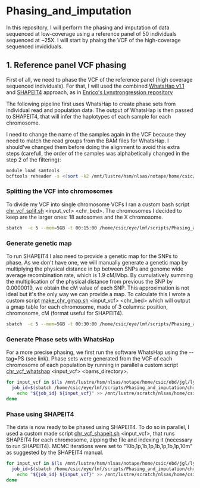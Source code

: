 # Phasing_and_imputation

In this repository, I will perform the phasing and imputation of data sequenced at low-coverage using a reference panel of 50 individuals sequenced at ~25X. I will start by phaing the VCF of the high-coverage sequenced invididuals.

## 1. Reference panel VCF phasing

First of all, we need to phase the VCF of the reference panel (high coverage sequenced individuals). For that, I will used the combined [WhatsHap v1.1](https://whatshap.readthedocs.io/en/latest/index.html) and [SHAPEIT4](https://odelaneau.github.io/shapeit4/) approach, as in [Enrico's Lynxtrongression repository](https://github.com/Enricobazzi/Lynxtrogression)

The following pipeline first uses WhatsHap to create phase sets from individual read and population data. The output of WhatsHap is then passed to SHAPEIT4, that will infer the haplotypes of each sample for each chromosome.

I need to change the name of the samples again in the VCF because they need to match the read groups from the BAM files for WhatsHap. I should've changed them before doing the alignment to avoid this extra steps (carefull, the order of the samples was alphabetically changed in the step 2 of the filtering):

```bash
module load samtools
bcftools reheader -s <(sort -k2 /mnt/lustre/hsm/nlsas/notape/home/csic/ebd/jgl/lynx_genome/lynx_data/FASTQ_files/novogene_lp_sept2023/fastq_samples_list.txt | cut -f1,2 -d'_' | uniq) -o c_lp_all_novogene_sept23_mLynPar1.2_ref.filter5_QUAL20_rd.miss_originalnames.vcf c_lp_all_novogene_sept23_mLynPar1.2_ref.filter5_QUAL20_rd.miss.vcf
```

### Splitting the VCF into chromosomes

To divide my VCF into single chromosome VCFs I ran a custom bash script [chr_vcf_split.sh](https://github.com/luciamayorf/Phasing_and_imputation/blob/main/scripts/phasing/chr_vcf_split.sh) <input_vcf> <chr_bed>. The chromosomes I decided to keep are the larger ones: 18 autosomes and the X chromosome.

```bash
sbatch  -c 5 --mem=5GB -t 00:15:00 /home/csic/eye/lmf/scripts/Phasing_and_imputation/chr_vcf_split.sh /mnt/lustre/hsm/nlsas/notape/home/csic/ebd/jgl/lynx_genome/lynx_data/mLynPar1.2_ref_vcfs/novogene_lp_sept23/c_lp_all_novogene_sept23_mLynPar1.2_ref.filter5_QUAL20_rd.miss_originalnames.vcf /mnt/lustre/hsm/nlsas/notape/home/csic/ebd/jgl/reference_genomes/lynx_pardinus_mLynPar1.2/mLynPar1.2.big_chromosomes.bed
```

### Generate genetic map

To run SHAPEIT4 I also need to provide a genetic map for the SNPs to phase. As we don't have one, we will manually generate a genetic map by multiplying the physical distance in bp between SNPs and genome wide average recombination rate, which is 1.9 cM/Mbp. By cumulatively summing the multiplication of the physical distance from previous the SNP by 0.0000019, we obtain the cM value of each SNP. This approximation is not ideal but it's the only way we can provide a map. To calculate this I wrote a custom script [make_chr_gmap.sh](https://github.com/luciamayorf/Phasing_and_imputation/blob/main/scripts/phasing/make_chr_gmap.sh) <input_vcf> <chr_bed> which will output a gmap table for each chromosome, made of 3 columns: position, chromosome, cM (format useful for SHAPEIT4).

```bash
sbatch  -c 5 --mem=5GB -t 00:30:00 /home/csic/eye/lmf/scripts/Phasing_and_imputation/make_chr_gmap.sh /mnt/lustre/hsm/nlsas/notape/home/csic/ebd/jgl/lynx_genome/lynx_data/mLynPar1.2_ref_vcfs/novogene_lp_sept23/c_lp_all_novogene_sept23_mLynPar1.2_ref.filter5_QUAL20_rd.miss_originalnames.vcf /mnt/lustre/hsm/nlsas/notape/home/csic/ebd/jgl/reference_genomes/lynx_pardinus_mLynPar1.2/mLynPar1.2.big_chromosomes.bed
```

### Generate Phase sets with WhatsHap

For a more precise phasing, we first run the software WhatsHap using the --tag=PS (see link). Phase sets were generated from the VCF of each chromosome of each population by running in parallel a custom script [chr_vcf_whatshap](https://github.com/luciamayorf/Phasing_and_imputation/blob/main/scripts/phasing/chr_vcf_whatshap.sh) <input_vcf> <bams_directory>.

```bash
for input_vcf in $(ls /mnt/lustre/hsm/nlsas/notape/home/csic/ebd/jgl/lynx_genome/lynx_data/mLynPar1.2_ref_vcfs/novogene_lp_sept23/chr_vcfs/c_lp_all_novogene_sept23_mLynPar1.2_ref.filter5_QUAL20_rd.miss_originalnames_*.vcf); do 
  job_id=$(sbatch /home/csic/eye/lmf/scripts/Phasing_and_imputation/chr_vcf_whatshap.sh ${input_vcf} /mnt/lustre/hsm/nlsas/notape/home/csic/ebd/jgl/lynx_genome/lynx_data/mLynPar1.2_ref_bams/novogene_lp_sept23 | awk '{print $4}')
    echo "${job_id} ${input_vcf}" >> /mnt/lustre/scratch/nlsas/home/csic/eye/lmf/logs/phasing/job_ids_chr_vcf_whatshap_novogene_lp_sept2023.txt
done
```


### Phase using SHAPEIT4

The data is now ready to be phased using SHAPEIT4. To do so in parallel, I used a custom made script [chr_vcf_shapeit.sh](https://github.com/luciamayorf/Phasing_and_imputation/blob/main/scripts/phasing/chr_vcf_shapeit.sh) <input_vcf>, that runs SHAPEIT4 for each chromosome, zipping the file and indexing it (necessary to run SHAPEIT4). MCMC iterations were set to "10b,1p,1b,1p,1b,1p,1b,1p,10m" as suggested by the SHAPEIT4 manual.

```bash
for input_vcf in $(ls /mnt/lustre/hsm/nlsas/notape/home/csic/ebd/jgl/lynx_genome/lynx_data/mLynPar1.2_ref_vcfs/novogene_lp_sept23/chr_vcfs/*_ps.vcf); do 
  job_id=$(sbatch /home/csic/eye/lmf/scripts/Phasing_and_imputation/chr_vcf_shapeit.sh ${input_vcf} | awk '{print $4}')
    echo "${job_id} ${input_vcf}" >> /mnt/lustre/scratch/nlsas/home/csic/eye/lmf/logs/phasing/job_ids_chr_vcf_shapeit_novogene_lp_sept2023.txt
done 
``` 

